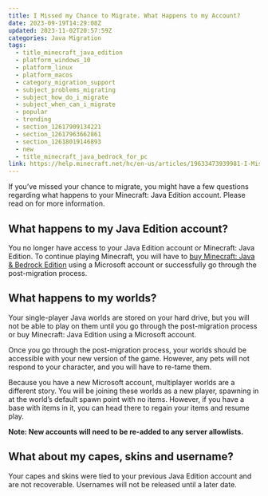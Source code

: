 ```yaml
---
title: I Missed my Chance to Migrate. What Happens to my Account?
date: 2023-09-19T14:29:08Z
updated: 2023-11-02T20:57:59Z
categories: Java Migration
tags:
  - title_minecraft_java_edition
  - platform_windows_10
  - platform_linux
  - platform_macos
  - category_migration_support
  - subject_problems_migrating
  - subject_how_do_i_migrate
  - subject_when_can_i_migrate
  - popular
  - trending
  - section_12617909134221
  - section_12617963662861
  - section_12618019146893
  - new
  - title_minecraft_java_bedrock_for_pc
link: https://help.minecraft.net/hc/en-us/articles/19633473939981-I-Missed-my-Chance-to-Migrate-What-Happens-to-my-Account-
---
```


If you’ve missed your chance to migrate, you might have a few questions regarding what happens to your Minecraft: Java Edition account. Please read on for more information.

## What happens to my Java Edition account?

You no longer have access to your Java Edition account or Minecraft: Java Edition. To continue playing Minecraft, you will have to [buy Minecraft: Java & Bedrock Edition](../Minecraft-Bedrock-Edition-Technical/Minecraft-Java-Bedrock-Edition-for-PC-FAQ.md) using a Microsoft account or successfully go through the post-migration process.

## What happens to my worlds?

Your single-player Java worlds are stored on your hard drive, but you will not be able to play on them until you go through the post-migration process or buy Minecraft: Java Edition using a Microsoft account.

Once you go through the post-migration process, your worlds should be accessible with your new version of the game. However, any pets will not respond to your character, and you will have to re-tame them.

Because you have a new Microsoft account, multiplayer worlds are a different story. You will be joining these worlds as a new player, spawning in at the world’s default spawn point with no items. However, if you have a base with items in it, you can head there to regain your items and resume play.

**Note: New accounts will need to be re-added to any server allowlists.**

## What about my capes, skins and username?

Your capes and skins were tied to your previous Java Edition account and are not recoverable. Usernames will not be released until a later date.
